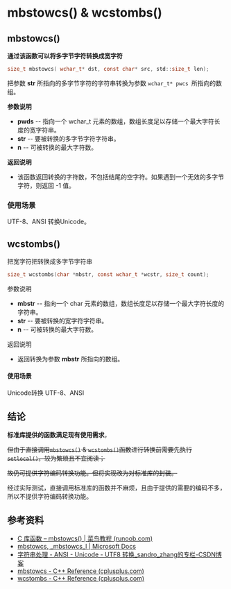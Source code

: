 # mbstowcs() & wcstombs()

## mbstowcs()

**通过该函数可以将多字节字符转换成宽字符**

```c
size_t mbstowcs( wchar_t* dst, const char* src, std::size_t len);
```

把参数 **str** 所指向的多字节字符的字符串转换为参数 `wchar_t* pwcs `所指向的数组。

**参数说明**

- **pwds** -- 指向一个 wchar_t 元素的数组，数组长度足以存储一个最大字符长度的宽字符串。
- **str** -- 要被转换的多字节字符字符串。
- **n** -- 可被转换的最大字符数。

**返回说明**

- 该函数返回转换的字符数，不包括结尾的空字符。如果遇到一个无效的多字节字符，则返回 -1 值。

### 使用场景

 UTF-8、ANSI 转换Unicode。

## wcstombs()

把宽字符把转换成多字节字符串

```c
size_t wcstombs(char *mbstr, const wchar_t *wcstr, size_t count);
```

参数说明

- **mbstr** -- 指向一个 char 元素的数组，数组长度足以存储一个最大字符长度的字符串。
- **str** -- 要被转换的宽字符字符串。
- **n** -- 可被转换的最大字符数。

返回说明

- 返回转换为参数 **mbstr** 所指向的数组。

#### 使用场景

Unicode转换 UTF-8、ANSI 

## 结论

**标准库提供的函数满足现有使用需求**，

~~但由于直接调用`mbstowcs()` & `wcstombs()`函数进行转换前需要先执行`setlocal()`，较为繁琐且不宜阅读；~~

~~故仍可提供字符编码转换功能。但将实现改为对标准库的封装。~~

经过实际测试，直接调用标准库的函数并不麻烦，且由于提供的需要的编码不多，所以不提供字符编码转换功能。

## 参考资料

- [C 库函数 – mbstowcs() | 菜鸟教程 (runoob.com)](https://www.runoob.com/cprogramming/c-function-mbstowcs.html)
- [mbstowcs, _mbstowcs_l | Microsoft Docs](https://docs.microsoft.com/en-us/cpp/c-runtime-library/reference/mbstowcs-mbstowcs-l?view=msvc-160)
- [字符串处理 - ANSI - Unicode - UTF8 转换_sandro_zhang的专栏-CSDN博客](https://blog.csdn.net/sandro_zhang/article/details/7514413)
- [mbstowcs - C++ Reference (cplusplus.com)](https://cplusplus.com/reference/cstdlib/mbstowcs/)
- [wcstombs - C++ Reference (cplusplus.com)](https://cplusplus.com/reference/cstdlib/wcstombs/)

